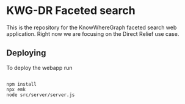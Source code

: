 # KWG-DR Faceted search
This is the repository for the KnowWhereGraph faceted search web application. Right now we are focusing on the Direct Relief use case.


## Deploying

To deploy the webapp run

```

npm install
npx emk
node src/server/server.js

```
